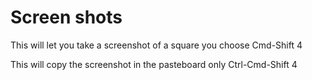# Screen shots

This will let you take a screenshot of a square you choose
Cmd-Shift 4

This will copy the screenshot in the pasteboard only
Ctrl-Cmd-Shift 4
